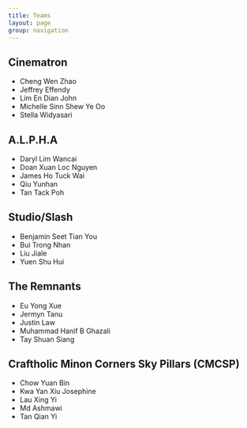 ```yaml
---
title: Teams
layout: page
group: navigation
---
```


## Cinematron
* Cheng Wen Zhao	 
* Jeffrey Effendy
* Lim En Dian John	 
* Michelle Sinn Shew Ye Oo	 
* Stella Widyasari

## A.L.P.H.A
* Daryl Lim Wancai	 
* Doan Xuan Loc Nguyen	 
* James Ho Tuck Wai
* Qiu Yunhan	 
* Tan Tack Poh

## Studio/Slash
* Benjamin Seet Tian You
* Bui Trong Nhan	 
* Liu Jiale
* Yuen Shu Hui	 

## The Remnants
* Eu Yong Xue
* Jermyn Tanu	
* Justin Law	
* Muhammad Hanif B Ghazali	
* Tay Shuan Siang

## Craftholic Minon Corners Sky Pillars (CMCSP)
* Chow Yuan Bin	
* Kwa Yan Xiu Josephine	
* Lau Xing Yi
* Md Ashmawi
* Tan Qian Yi	
